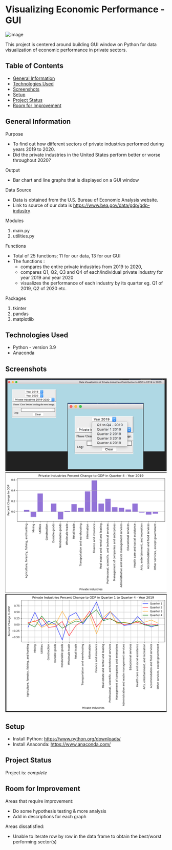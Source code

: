 # Visualizing Economic Performance - GUI

![image](https://img.shields.io/badge/Python-FFD43B?style=for-the-badge&logo=python&logoColor=blue)

This project is centered around building GUI window on Python for data visualization of economic performance in private sectors.

## Table of Contents
* [General Information](#general-information)
* [Technologies Used](#technologies-used)
* [Screenshots](#screenshots)
* [Setup](#setup)
* [Project Status](#project-status)
* [Room for Improvement](#room-for-improvement)

## General Information
Purpose
- To find out how different sectors of private industries performed during years 2019 to 2020. 
- Did the private industries in the United States perform better or worse throughout 2020? 

Output
- Bar chart and line graphs that is displayed on a GUI window

Data Source
- Data is obtained from the U.S. Bureau of Economic Analysis website. 
- Link to source of our data is https://www.bea.gov/data/gdp/gdp-industry 

Modules
1) main.py 
2) utilities.py

Functions 
- Total of 25 functions; 11 for our data, 13 for our GUI
- The functions : 
  - compares the entire private industries from 2019 to 2020,
  - compares Q1, Q2, Q3 and Q4 of each/individual private industry for year 2019 and year 2020
  - visualizes the performance of each industry by its quarter eg. Q1 of 2019, Q2 of 2020 etc.

Packages 
1) tkinter
2) pandas
3) matplotlib

## Technologies Used
- Python - version 3.9
- Anaconda

## Screenshots
![Screenshot of GUI](./img/gui.png)
![Screenshot of bar chart](./img/barchart.png)
![Screenshot of line chart](./img/linechart.png)

## Setup
- Install Python: https://www.python.org/downloads/
- Install Anaconda: https://www.anaconda.com/

## Project Status
Project is: _complete_

## Room for Improvement
Areas that require improvement:
- Do some hypothesis testing & more analysis
- Add in descriptions for each graph

Areas dissatisfied:
- Unable to iterate row by row in the data frame to obtain the best/worst performing sector(s)
